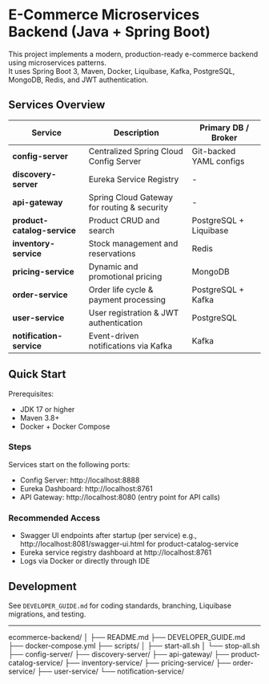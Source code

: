 # E-Commerce Microservices Backend (Java + Spring Boot)

This project implements a modern, production-ready e-commerce backend using microservices patterns.  
It uses Spring Boot 3, Maven, Docker, Liquibase, Kafka, PostgreSQL, MongoDB, Redis, and JWT authentication.

## Services Overview

| Service                  | Description                               | Primary DB / Broker          |
|--------------------------|-------------------------------------------|-----------------------------|
| **config-server**        | Centralized Spring Cloud Config Server    | Git-backed YAML configs      |
| **discovery-server**     | Eureka Service Registry                    | -                           |
| **api-gateway**          | Spring Cloud Gateway for routing & security| -                         |
| **product-catalog-service** | Product CRUD and search                  | PostgreSQL + Liquibase       |
| **inventory-service**    | Stock management and reservations          | Redis                       |
| **pricing-service**      | Dynamic and promotional pricing             | MongoDB                     |
| **order-service**        | Order life cycle & payment processing       | PostgreSQL + Kafka           |
| **user-service**         | User registration & JWT authentication      | PostgreSQL                   |
| **notification-service** | Event-driven notifications via Kafka        | Kafka                       |

## Quick Start

Prerequisites:
- JDK 17 or higher
- Maven 3.8+
- Docker + Docker Compose

### Steps


Services start on the following ports:

- Config Server: http://localhost:8888
- Eureka Dashboard: http://localhost:8761
- API Gateway: http://localhost:8080 (entry point for API calls)

### Recommended Access

- Swagger UI endpoints after startup (per service) e.g., http://localhost:8081/swagger-ui.html for product-catalog-service
- Eureka service registry dashboard at http://localhost:8761
- Logs via Docker or directly through IDE

## Development

See `DEVELOPER_GUIDE.md` for coding standards, branching, Liquibase migrations, and testing.

---

ecommerce-backend/
│
├── README.md
├── DEVELOPER_GUIDE.md
├── docker-compose.yml
├── scripts/
│    ├── start-all.sh
│    └── stop-all.sh
├── config-server/
├── discovery-server/
├── api-gateway/
├── product-catalog-service/
├── inventory-service/
├── pricing-service/
├── order-service/
├── user-service/
└── notification-service/
